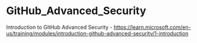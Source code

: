 # GitHub_Advanced_Security
Introduction to GitHub Advanced Security - https://learn.microsoft.com/en-us/training/modules/introduction-github-advanced-security/1-introduction
